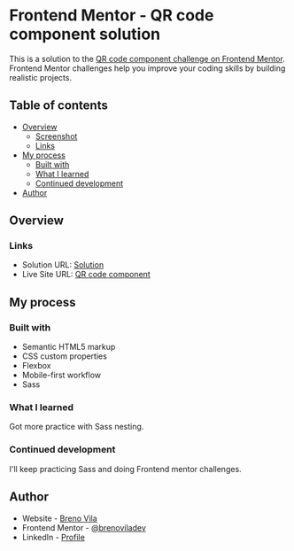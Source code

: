 # Frontend Mentor - QR code component solution

This is a solution to the [QR code component challenge on Frontend Mentor](https://www.frontendmentor.io/challenges/qr-code-component-iux_sIO_H). Frontend Mentor challenges help you improve your coding skills by building realistic projects. 

## Table of contents

- [Overview](#overview)
  - [Screenshot](#screenshot)
  - [Links](#links)
- [My process](#my-process)
  - [Built with](#built-with)
  - [What I learned](#what-i-learned)
  - [Continued development](#continued-development)
- [Author](#author)

## Overview

### Links

- Solution URL: [Solution](https://www.frontendmentor.io/solutions/qr-code-component-aoP5OUHj1W)
- Live Site URL: [QR code component](https://brenoviladev.github.io/FEM-QR-code-component/)

## My process

### Built with

- Semantic HTML5 markup
- CSS custom properties
- Flexbox
- Mobile-first workflow
- Sass

### What I learned

Got more practice with Sass nesting.

### Continued development

I'll keep practicing Sass and doing Frontend mentor challenges.

## Author

- Website - [Breno Vila](https://brenoviladev.github.io/homepage/)
- Frontend Mentor - [@brenoviladev](https://www.frontendmentor.io/profile/brenoviladev)
- LinkedIn - [Profile](https://www.linkedin.com/in/breno-vila-dev/)